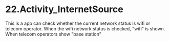 # 22.Activity_InternetSource
 This is a app can check whether the current network status is wifi or telecom operator. When the wifi network status is checked, "wifi" is shown. When telecom operators show  "base station"
